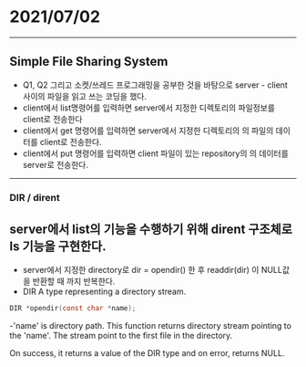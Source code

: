 # 2021/07/02
---
## Simple File Sharing System
- Q1, Q2 그리고 소켓/쓰레드 프로그래밍을 공부한 것을 바탕으로 server - client 사이의 파일을 읽고 쓰는 코딩을 했다.
- client에서 list명령어를 입력하면 server에서 지정한 디렉토리의 파일정보를 client로 전송한다
- client에서 get <file name> 명령어를 입력하면 server에서 지정한 디렉토리의 <file name>의 파일의 데이터를 client로 전송한다.
- client에서 put <file name> 명령어를 입력하면 client 파일이 있는 repository의 <file name>의 데이터를 server로 전송한다. 
---
### DIR / dirent
  server에서 list의 기능을 수행하기 위해 dirent 구조체로 ls 기능을 구현한다. 
 ---
- server에서 지정한 directory로 dir = opendir() 한 후 readdir(dir) 이 NULL값을 반환할 때 까지 반복한다.
-  DIR
A type representing a directory stream. 
~~~c
DIR *opendir(const char *name);
~~~
-'name' is directory path. This function returns directory stream 
pointing to the 'name'. The stream point to the first file in the directory.

On success, it returns a value of the DIR type and on error, returns NULL.
